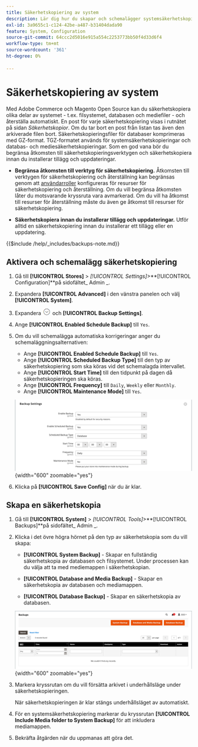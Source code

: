 ```yaml
---
title: Säkerhetskopiering av system
description: Lär dig hur du skapar och schemalägger systemsäkerhetskopieringar, inklusive filsystem, databaser och mediefiler.
exl-id: 3a9655c1-c124-42be-a487-b31404dada90
feature: System, Configuration
source-git-commit: 64ccc2d5016e915a554c2253773bb50f4d33d6f4
workflow-type: tm+mt
source-wordcount: '361'
ht-degree: 0%

---
```


# Säkerhetskopiering av system

Med Adobe Commerce och Magento Open Source kan du säkerhetskopiera olika delar av systemet - t.ex. filsystemet, databasen och mediefiler - och återställa automatiskt. En post för varje säkerhetskopiering visas i rutnätet på sidan _Säkerhetskopior_. Om du tar bort en post från listan tas även den arkiverade filen bort. Säkerhetskopieringsfiler för databaser komprimeras med GZ-format. TGZ-formatet används för systemsäkerhetskopieringar och databas- och mediesäkerhetskopieringar. Som en god vana bör du begränsa åtkomsten till säkerhetskopieringsverktygen och säkerhetskopiera innan du installerar tillägg och uppdateringar.

- **Begränsa åtkomsten till verktyg för säkerhetskopiering.** Åtkomsten till verktygen för säkerhetskopiering och återställning kan begränsas genom att [användarroller](permissions-user-roles.md) konfigureras för resurser för säkerhetskopiering och återställning. Om du vill begränsa åtkomsten låter du motsvarande kryssruta vara avmarkerad. Om du vill ha åtkomst till resurser för återställning måste du även ge åtkomst till resurser för säkerhetskopiering.

- **Säkerhetskopiera innan du installerar tillägg och uppdateringar.** Utför alltid en säkerhetskopiering innan du installerar ett tillägg eller en uppdatering.

{{$include /help/_includes/backups-note.md}}

## Aktivera och schemalägg säkerhetskopiering

1. Gå till **[!UICONTROL Stores]** > _[!UICONTROL Settings]_>**[!UICONTROL Configuration]**på sidofältet_ Admin _.

1. Expandera **[!UICONTROL Advanced]** i den vänstra panelen och välj **[!UICONTROL System]**.

1. Expandera ![Expansionsväljaren](../assets/icon-display-expand.png) och **[!UICONTROL Backup Settings]**.

1. Ange **[!UICONTROL Enabled Schedule Backup]** till `Yes`.

1. Om du vill schemalägga automatiska korrigeringar anger du schemaläggningsalternativen:

   - Ange **[!UICONTROL Enabled Schedule Backup]** till `Yes`.
   - Ange **[!UICONTROL Scheduled Backup Type]** till den typ av säkerhetskopiering som ska köras vid det schemalagda intervallet.
   - Ange **[!UICONTROL Start Time]** till den tidpunkt på dagen då säkerhetskopieringen ska köras.
   - Ange **[!UICONTROL Frequency]** till `Daily`, `Weekly` eller `Monthly`.
   - Ange **[!UICONTROL Maintenance Mode]** till `Yes`.

   ![Avancerad konfiguration - säkerhetskopior](../configuration-reference/advanced/assets/system-scheduled-backup-settings.png){width="600" zoomable="yes"}

1. Klicka på **[!UICONTROL Save Config]** när du är klar.

## Skapa en säkerhetskopia

1. Gå till **[!UICONTROL System]** > _[!UICONTROL Tools]_>**[!UICONTROL Backups]**på sidofältet_ Admin _.

1. Klicka i det övre högra hörnet på den typ av säkerhetskopia som du vill skapa:

   - **[!UICONTROL System Backup]** - Skapar en fullständig säkerhetskopia av databasen och filsystemet. Under processen kan du välja att ta med mediemappen i säkerhetskopian.

   - **[!UICONTROL Database and Media Backup]** - Skapar en säkerhetskopia av databasen och mediamappen.

   - **[!UICONTROL Database Backup]** - Skapar en säkerhetskopia av databasen.

   ![Systemverktyg - säkerhetskopior](./assets/tools-backups.png){width="600" zoomable="yes"}

1. Markera kryssrutan om du vill försätta arkivet i underhållsläge under säkerhetskopieringen.

   När säkerhetskopieringen är klar stängs underhållsläget av automatiskt.

1. För en systemsäkerhetskopiering markerar du kryssrutan **[!UICONTROL Include Media folder to System Backup]** för att inkludera mediamappen.

1. Bekräfta åtgärden när du uppmanas att göra det.


